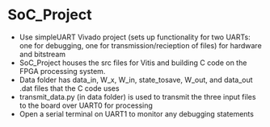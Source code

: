 # SoC_Project
- Use simpleUART Vivado project (sets up functionality for two UARTs: one for debugging, one for transmission/recieption of files) for hardware and bitstream
- SoC_Project houses the src files for Vitis and building C code on the FPGA processing system.
- Data folder has data_in, W_x, W_in, state_tosave, W_out, and data_out .dat files that the C code uses
- transmit_data.py (in data folder) is used to transmit the three input files to the board over UART0 for processing
- Open a serial terminal on UART1 to monitor any debugging statements
